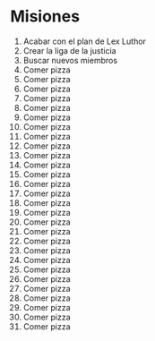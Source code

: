 # Misiones

1. Acabar con el plan de Lex Luthor
2. Crear la liga de la justicia
3. Buscar nuevos miembros
4. Comer pizza
4. Comer pizza
4. Comer pizza
4. Comer pizza
4. Comer pizza
4. Comer pizza
4. Comer pizza
4. Comer pizza
4. Comer pizza
4. Comer pizza
4. Comer pizza
4. Comer pizza
4. Comer pizza
4. Comer pizza
4. Comer pizza
4. Comer pizza
4. Comer pizza
4. Comer pizza
4. Comer pizza
4. Comer pizza
4. Comer pizza
4. Comer pizza
4. Comer pizza
4. Comer pizza
4. Comer pizza
4. Comer pizza
4. Comer pizza
4. Comer pizza
